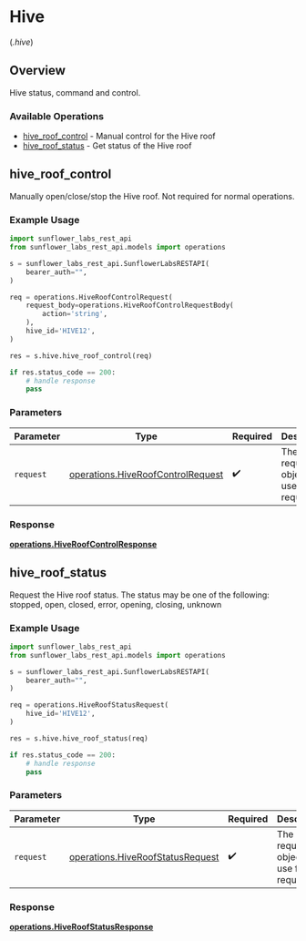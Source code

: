 # Hive
(*.hive*)

## Overview

Hive status, command and control.

### Available Operations

* [hive_roof_control](#hive_roof_control) - Manual control for the Hive roof
* [hive_roof_status](#hive_roof_status) - Get status of the Hive roof

## hive_roof_control

Manually open/close/stop the Hive roof. Not required for normal operations.

### Example Usage

```python
import sunflower_labs_rest_api
from sunflower_labs_rest_api.models import operations

s = sunflower_labs_rest_api.SunflowerLabsRESTAPI(
    bearer_auth="",
)

req = operations.HiveRoofControlRequest(
    request_body=operations.HiveRoofControlRequestBody(
        action='string',
    ),
    hive_id='HIVE12',
)

res = s.hive.hive_roof_control(req)

if res.status_code == 200:
    # handle response
    pass
```

### Parameters

| Parameter                                                                              | Type                                                                                   | Required                                                                               | Description                                                                            |
| -------------------------------------------------------------------------------------- | -------------------------------------------------------------------------------------- | -------------------------------------------------------------------------------------- | -------------------------------------------------------------------------------------- |
| `request`                                                                              | [operations.HiveRoofControlRequest](../../models/operations/hiveroofcontrolrequest.md) | :heavy_check_mark:                                                                     | The request object to use for the request.                                             |


### Response

**[operations.HiveRoofControlResponse](../../models/operations/hiveroofcontrolresponse.md)**


## hive_roof_status

Request the Hive roof status. The status may be one of the following: stopped, open, closed, error, opening, closing, unknown

### Example Usage

```python
import sunflower_labs_rest_api
from sunflower_labs_rest_api.models import operations

s = sunflower_labs_rest_api.SunflowerLabsRESTAPI(
    bearer_auth="",
)

req = operations.HiveRoofStatusRequest(
    hive_id='HIVE12',
)

res = s.hive.hive_roof_status(req)

if res.status_code == 200:
    # handle response
    pass
```

### Parameters

| Parameter                                                                            | Type                                                                                 | Required                                                                             | Description                                                                          |
| ------------------------------------------------------------------------------------ | ------------------------------------------------------------------------------------ | ------------------------------------------------------------------------------------ | ------------------------------------------------------------------------------------ |
| `request`                                                                            | [operations.HiveRoofStatusRequest](../../models/operations/hiveroofstatusrequest.md) | :heavy_check_mark:                                                                   | The request object to use for the request.                                           |


### Response

**[operations.HiveRoofStatusResponse](../../models/operations/hiveroofstatusresponse.md)**

